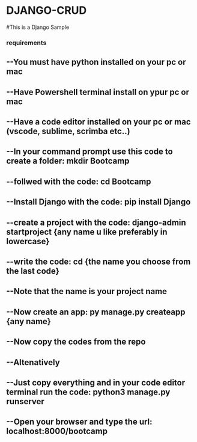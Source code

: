 # DJANGO-CRUD
#This is a Django Sample

### requirements ###
## --You must have python installed on your pc or mac
## --Have Powershell terminal install on ypur pc or mac
## --Have a code editor installed on your pc or mac (vscode, sublime, scrimba etc..)
## --In  your command prompt use this code to create a folder: mkdir Bootcamp
## --follwed with the code: cd Bootcamp
## --Install Django with the code:  pip install Django
## --create a project with the code: django-admin startproject {any name u like preferably in lowercase}
## --write the code: cd {the name you choose from the last code} 
## --Note that the name is your project name
## --Now create an app: py manage.py createapp {any name}
## --Now copy the codes from the repo

## --Altenatively
## --Just copy everything and in your code editor terminal run the code: python3 manage.py runserver
## --Open your browser and type the url: localhost:8000/bootcamp

